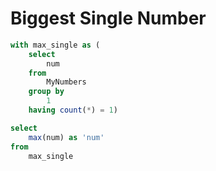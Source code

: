 # Biggest Single Number

```sql
with max_single as (
    select 
        num
    from
        MyNumbers
    group by
        1
    having count(*) = 1)

select 
    max(num) as 'num'
from 
    max_single
```
